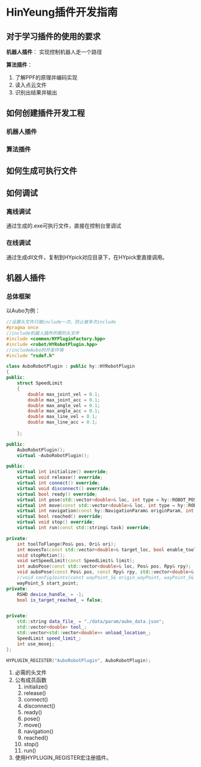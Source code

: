 # HinYeung插件开发指南

## 对于学习插件的使用的要求

**机器人插件**：
实现控制机器人走一个路径

**算法插件**：
1. 了解PPF的原理并编码实现
2. 读入点云文件
3. 识别出结果并输出

## 如何创建插件开发工程

### 机器人插件

### 算法插件



## 如何生成可执行文件

## 如何调试

### 离线调试

通过生成的.exe可执行文件，直接在控制台里调试

### 在线调试

通过生成dll文件，复制到HYpick对应目录下，在HYpick里直接调用。

## 机器人插件

### 总体框架

以Aubo为例：

```cpp
//设置头文件只被include一次，防止被多次include
#pragma once
//include机器人插件所需的头文件
#include <common/HYPluginFactory.hpp>
#include <robot/HYRobotPlugin.hpp>
//includeAubo的开发环境
#include "rsdef.h"

class AuboRobotPlugin : public hy::HYRobotPlugin
{
public:
    struct SpeedLimit
    {
        double max_joint_vel = 0.1; 
        double max_joint_acc = 0.1; 
        double max_angle_vel = 0.1; 
        double max_angle_acc = 0.1; 
        double max_line_vel = 0.1; 
        double max_line_acc = 0.1; 
        
    };

public:
    AuboRobotPlugin();
    virtual ~AuboRobotPlugin();

public:
    virtual int initialize() override;
    virtual void release() override;
    virtual int connect() override;
    virtual void disconnect() override;
    virtual bool ready() override;
    virtual int pose(std::vector<double>& loc, int type = hy::ROBOT_POSE_TCP) override;
    virtual int move(const std::vector<double>& loc, int type = hy::ROBOT_POSE_TCP) override;
    virtual int navigation(const hy::NavigationParam& originParam, int type = hy::ROBOT_POSE_TCP) override;
    virtual bool reached() override;
    virtual void stop() override;
	virtual int run(const std::string& task) override;

private:
    int toolToFlange(Pos& pos, Ori& ori); 
    int movesTo(const std::vector<double>& target_loc, bool enable_tool = true); 
    void stopMotion(); 
    void setSpeedLimit(const SpeedLimit& limit);
    int auboPose(const std::vector<double>& loc, Pos& pos, Rpy& rpy);
    void auboPose(const Pos& pos, const Rpy& rpy, std::vector<double>& loc);
    //void configJoints(const wayPoint_S& origin_wayPoint, wayPoint_S& new_wayPoint);
    wayPoint_S start_point;
private:
    RSHD device_handle_ = -1; 
    bool is_target_reached_ = false; 


private:
    std::string data_file_ = "./data/param/aubo_data.json"; 
    std::vector<double> tool_; 
    std::vector<std::vector<double>> unload_location_; 
    SpeedLimit speed_limit_; 
    int use_movej;
};

HYPLUGIN_REGISTER("AuboRobotPlugin", AuboRobotPlugin);
```

1. 必需的头文件
2. 公有成员函数
   1. initialize()
   2. release()
   3. connect()
   4. disconnect()
   5. ready()
   6. pose()
   7. move()
   8. navigation()
   9. reached()
   10. stop()
   11. run()
3.  使用HYPLUGIN_REGISTER宏注册插件。
